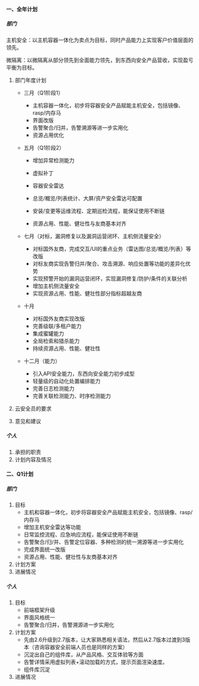 #### 一、全年计划

##### 部门

主机安全：以主机容器一体化为卖点为目标，同时产品能力上实现客户价值层面的领先。

微隔离：以微隔离从部分领先到全面能力领先，到东西向安全产品营收，实现盈亏平衡为目标。

1. 部门年度计划

   - 三月（Q1阶段1）

     - 主机容器一体化，初步将容器安全产品赋能主机安全，包括镜像、rasp/内存马
     - 界面改版
     - 告警聚合/归并，告警溯源等进一步实用化
     - 资源占用优化

   - 五月（Q1阶段2）

     - 增加异常检测能力

     - 虚拟补丁
     - 容器安全雷达
     - 总览/概览/列表统计、大屏/资产安全雷达可配置
     - 安装/变更等运维流程、定期巡检流程，能保证使用不断链
     - 资源占用、性能、健壮性与友商基本对齐

   - 七月（对标，漏洞修复以及漏洞运营闭环、主机侧流量安全）

     - 对标国外友商，完成交互/UI的重点业务（雷达图/总览/概览/列表）等改版
     - 对标友商实现告警归并/聚合、攻击溯源、响应处置等功能的差异化优势
     - 实现预警开始的漏洞运营闭环，实现漏洞修复/防护/条件的关联分析
     - 增加主机侧流量安全
     - 实现资源占用、性能、健壮性部分指标超越友商

   - 十月

     - 对标国外友商实现改版
     - 完善级联/多租户能力
     - 集成蜜罐能力
     - 全局检索和猎杀能力
     - 持续资源占用、性能、健壮性

   - 十二月（能力）

     - 引入API安全能力，东西向安全能力初步成型
     - 轻量级的自动化处置编排能力
     - 完善日志检测能力
     - 完善关联检测能力、时序检测能力

2. 云安全员的要求

3. 意见和建议

##### 个人

1. 承担的职责
2. 计划内容及情况

#### 二、Q1计划

##### 部门

1. 目标
   - 主机和容器一体化，初步将容器安全产品赋能主机安全，包括镜像、rasp/内存马
   - 增加主机安全雷达等功能
   - 日常监控流程、应急响应流程，能保证使用不断链
   - 告警聚合/归/并、告警定位容器、多种检测的统一溯源等进一步实用化
   - 完成界面统一改版
   - 资源占用、性能、健壮性与友商基本对齐
2. 计划方案
3. 进展情况

##### 个人

1. 目标
   - 前端框架升级
   - 界面风格统一
   - 告警聚合/归并，告警溯源进一步实用化
2. 计划方案
   - 先由2.6升级到2.7版本，让大家熟悉相关语法，然后从2.7版本过渡到3版本（咨询容器安全前端人员也是同样的方案）
   - 沉淀出自己的组件库，从产品风格、交互体验等方面
   - 告警详情采用虚拟列表+滚动加载的方式，提示页面渲染速度。
   - 组件库沉淀
3. 进展情况



